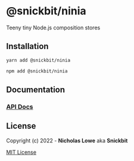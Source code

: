 # @snickbit/ninia

Teeny tiny Node.js composition stores

## Installation

```bash
yarn add @snickbit/ninia
```

```bash
npm add @snickbit/ninia
```

## Documentation

### [API Docs](https://github.com/snickbit/ninia/blob/main/docs/README.md)

## License

Copyright (c) 2022 - **Nicholas Lowe** aka **Snickbit**

[MIT License](https://github.com/snickbit/ninia/blob/main/LICENSE)
